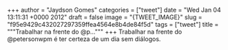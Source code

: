 
+++
author = "Jaydson Gomes"
categories = ["tweet"]
date = "Wed Jan 04 13:11:31 +0000 2012"
draft = false
image = "{TWEET_IMAGE}"
slug = "f95e9429c432027297359ffea4564e8b4de84f5d"
tags = ["tweet"]
title = """Trabalhar na frente do @p..."""
+++
Trabalhar na frente do @petersonwpm é ter certeza de um dia sem diálogos.
